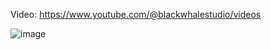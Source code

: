 Video: https://www.youtube.com/@blackwhalestudio/videos

![image](https://github.com/EloiStree/XRTeachersOfTheWeb/assets/20149493/cfdca262-6a96-4fb3-9a1a-0de261041a09)
